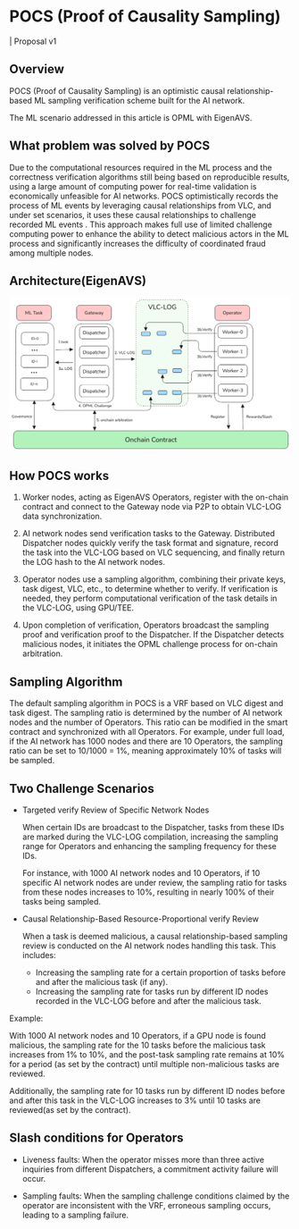 # POCS (Proof of Causality Sampling) 
| Proposal v1

## Overview
POCS (Proof of Causality Sampling) is an optimistic causal relationship-based ML sampling verification scheme built for the AI network.

The ML scenario addressed in this article is OPML with EigenAVS.

## What problem was solved by POCS
Due to the computational resources required in the ML process and the correctness verification algorithms still being based on reproducible results, using a large amount of computing power for real-time validation is economically unfeasible for AI networks. POCS optimistically records the process of ML events by leveraging causal relationships from VLC, and under set scenarios, it uses these causal relationships to challenge recorded ML events . This approach makes full use of limited challenge computing power to enhance the ability to detect malicious actors in the ML process and significantly increases the difficulty of coordinated fraud among multiple nodes.
## Architecture(EigenAVS)
![POCS](pocs.png)
## How POCS works
1. Worker nodes, acting as EigenAVS Operators, register with the on-chain contract and connect to the Gateway node via P2P to obtain VLC-LOG data synchronization.
   
2. AI network nodes send verification tasks to the Gateway. Distributed Dispatcher nodes quickly verify the task format and signature, record the task into the VLC-LOG based on VLC sequencing, and finally return the LOG hash to the AI network nodes.

3. Operator nodes use a sampling algorithm, combining their private keys, task digest, VLC, etc., to determine whether to verify. If verification is needed, they perform computational verification of the task details in the VLC-LOG, using GPU/TEE.

4. Upon completion of verification, Operators broadcast the sampling proof and verification proof to the Dispatcher. If the Dispatcher detects malicious nodes, it initiates the OPML challenge process for on-chain arbitration.

## Sampling Algorithm
The default sampling algorithm in POCS is a VRF based on VLC digest and task digest. The sampling ratio is determined by the number of AI network nodes and the number of Operators. This ratio can be modified in the smart contract and synchronized with all Operators.
For example, under full load, if the AI network has 1000 nodes and there are 10 Operators, the sampling ratio can be set to 10/1000 = 1%, meaning approximately 10% of tasks will be sampled.
## Two Challenge Scenarios
- Targeted verify Review of Specific Network Nodes
    
    When certain IDs are broadcast to the Dispatcher, tasks from these IDs are marked during the VLC-LOG compilation, increasing the sampling range for Operators and enhancing the sampling frequency for these IDs.

    For instance, with 1000 AI network nodes and 10 Operators, if 10 specific AI network nodes are under review, the sampling ratio for tasks from these nodes increases to 10%, resulting in nearly 100% of their tasks being sampled.


- Causal Relationship-Based Resource-Proportional verify Review

    When a task is deemed malicious, a causal relationship-based sampling review is conducted on the AI network nodes handling this task. This includes:


    - Increasing the sampling rate for a certain proportion of tasks before and after the malicious task (if any).
    - Increasing the sampling rate for tasks run by different ID nodes recorded in the VLC-LOG before and after the malicious task.

Example:

With 1000 AI network nodes and 10 Operators, if a GPU node is found malicious, the sampling rate for the 10 tasks before the malicious task increases from 1% to 10%, and the post-task sampling rate remains at 10% for a period (as set by the contract) until multiple non-malicious tasks are reviewed.

Additionally, the sampling rate for 10 tasks run by different ID nodes before and after this task in the VLC-LOG increases to 3% until 10 tasks are reviewed(as set by the contract).


## Slash conditions for Operators
- Liveness faults: When the operator misses more than three active inquiries from different Dispatchers, a commitment activity failure will occur.

- Sampling faults: When the sampling challenge conditions claimed by the operator are inconsistent with the VRF, erroneous sampling occurs, leading to a sampling failure.
